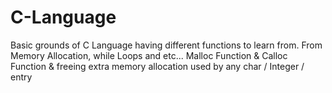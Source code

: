 # C-Language
Basic grounds of C Language having different functions to learn from.
From Memory Allocation, while Loops and etc...
Malloc Function & Calloc Function & freeing extra memory allocation used by any char / Integer / entry
